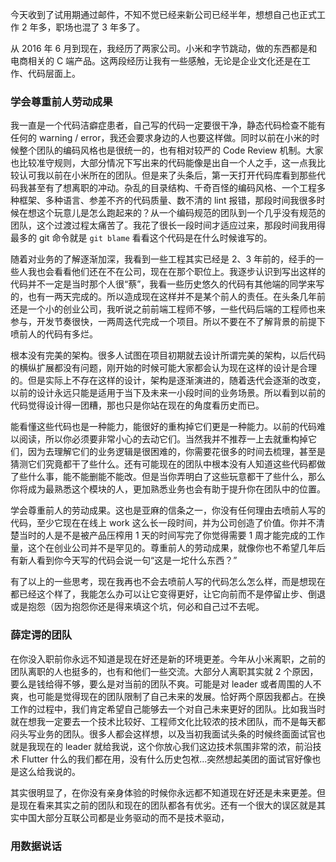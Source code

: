 今天收到了试用期通过邮件，不知不觉已经来新公司已经半年，想想自己也正式工作 2 年多，职场也混了 3 年多了。



从 2016 年 6 月到现在，我经历了两家公司。小米和字节跳动，做的东西都是和电商相关的 C 端产品。这两段经历让我有一些感触，无论是企业文化还是在工作、代码层面上。



### 学会尊重前人劳动成果

我一直是一个代码洁癖症患者，自己写的代码一定要很干净，静态代码检查不能有任何的 warning / error，我还会要求身边的人也要这样做。同时以前在小米的时候整个团队的编码风格也是很统一的，也有相对较严的 Code Review 机制。大家也比较准守规则，大部分情况下写出来的代码能像是出自一个人之手，这一点我比较认可我以前在小米所在的团队。但是来了头条后，第一天打开代码库看到那些代码我甚至有了想离职的冲动。杂乱的目录结构、千奇百怪的编码风格、一个工程多种框架、多种语言、参差不齐的代码质量、数不清的 lint 报错，那段时间我很多时候在想这个玩意儿是怎么跑起来的？从一个编码规范的团队到一个几乎没有规范的团队，这个过渡过程太痛苦了。我花了很长一段时间才适应过来，那段时间我用得最多的 git 命令就是 `git blame` 看看这个代码是在什么时候谁写的。  



随着对业务的了解逐渐加深，我看到一些工程其实已经是 2、3 年前的，经手的一些人我也会看看他们还在不在公司，现在在那个职位上。我逐步认识到写出这样的代码并不一定是当时那个人很“蔡”，我看一些历史悠久的代码有其他端的同学来写的，也有一两天完成的。所以造成现在这样并不是某个前人的责任。在头条几年前还是一个小的创业公司，我听说之前前端工程师不够，一些代码后端的工程师也来参与，开发节奏很快，一两周迭代完成一个项目。所以不要在不了解背景的前提下喷前人的代码有多烂。



根本没有完美的架构。很多人试图在项目初期就去设计所谓完美的架构，以后代码的横纵扩展都没有问题，刚开始的时候可能大家都会认为现在这样的设计是合理的。但是实际上不存在这样的设计，架构是逐渐演进的，随着迭代会逐渐的改变，以前的设计永远只能是适用于当下及未来一小段时间的业务场景。所以看到以前的代码觉得设计得一团糟，那也只是你站在现在的角度看历史而已。



能看懂这些代码也是一种能力，能很好的重构掉它们更是一种能力。以前的代码难以阅读，所以你必须要非常小心的去动它们。当然我并不推荐一上去就重构掉它们，因为去理解它们的业务逻辑是很困难的，你需要花很多的时间去梳理，甚至是猜测它们究竟都干了些什么。还有可能现在的团队中根本没有人知道这些代码都做了些什么事，能不能删能不能改。但是当你弄明白了这些玩意都干了些什么，那么你将成为最熟悉这个模块的人，更加熟悉业务也会有助于提升你在团队中的位置。



学会尊重前人的劳动成果。这也是亚麻的信条之一，你没有任何理由去喷前人写的代码，至少它现在在线上 work 这么长一段时间，并为公司创造了价值。你并不清楚当时的人是不是被产品压榨用 1 天的时间写完了你觉得需要 1 周才能完成的工作量，这个在创业公司并不是罕见的。尊重前人的劳动成果，就像你也不希望几年后有新人看到你今天写的代码会说一句“这是一坨什么东西？”



有了以上的一些思考，现在我再也不会去喷前人写的代码怎么怎么样，而是想现在都已经这个样了，我能怎么办可以让它变得更好，让它向前而不是停留止步、倒退或是抱怨（因为抱怨你还是得来填这个坑，何必和自己过不去呢。



### 薛定谔的团队

在你没入职前你永远不知道是现在好还是新的环境更差。今年从小米离职，之前的团队离职的人也挺多的，也有和他们一些交流。大部分人离职其实就 2 个原因，要么是钱给得不够，要么是对当前的团队不爽。可能是对 leader 或者周围的人不爽，也可能是觉得现在的团队限制了自己未来的发展。恰好两个原因我都占。在换工作的过程中，我们肯定希望自己能够去一个对自己未来更好的团队。比如我当时就在想我一定要去一个技术比较好、工程师文化比较浓的技术团队，而不是每天都闷头写业务的团队。很多人都会这样想，以及当初我面试头条的时候终面面试官也就是我现在的 leader 就给我说，这个你放心我们这边技术氛围非常的浓，前沿技术 Flutter 什么的我们都在用，没有什么历史包袱...突然想起美团的面试官好像也是这么给我说的。



其实很明显了，在你没有亲身体验的时候你永远都不知道现在好还是未来更差。但是现在看来其实之前的团队和现在的团队都各有优劣。还有一个很大的误区就是其实中国大部分互联公司都是业务驱动的而不是技术驱动，



### 用数据说话

